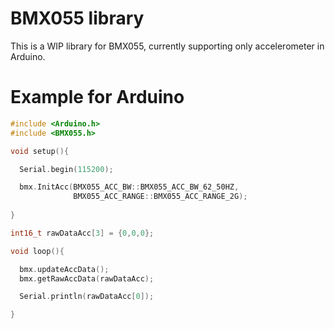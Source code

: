 # BMX055 library 

This is a WIP library for BMX055, currently supporting only accelerometer in Arduino.


# Example for Arduino

```c
#include <Arduino.h>
#include <BMX055.h>

void setup(){

  Serial.begin(115200);

  bmx.InitAcc(BMX055_ACC_BW::BMX055_ACC_BW_62_50HZ,
              BMX055_ACC_RANGE::BMX055_ACC_RANGE_2G);
              
}

int16_t rawDataAcc[3] = {0,0,0};

void loop(){

  bmx.updateAccData();
  bmx.getRawAccData(rawDataAcc);

  Serial.println(rawDataAcc[0]);

}

```